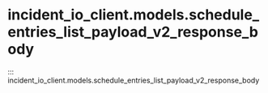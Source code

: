 # incident_io_client.models.schedule_entries_list_payload_v2_response_body

::: incident_io_client.models.schedule_entries_list_payload_v2_response_body